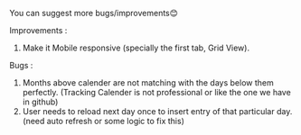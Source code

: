 You can suggest more bugs/improvements😊

Improvements : 
1) Make it Mobile responsive (specially the first tab, Grid View).



Bugs : 
1) Months above calender are not matching with the days below them perfectly. (Tracking Calender is not professional or like the one we have in github)
2) User needs to reload next day once to insert entry of that particular day. (need auto refresh or some logic to fix this)
